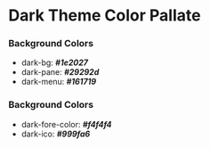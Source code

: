 <h1> Dark Theme Color Pallate </h1>
<h3> Background Colors</h3>
<ul>
<li>dark-bg: <b><i>#1e2027</b></i>
<li>dark-pane: <b><i>#29292d</b></i>
<li>dark-menu: <b><i>#161719</b></i>
</ul>

<h3> Background Colors</h3>
<ul>
<li>dark-fore-color: <b><i>#f4f4f4</b></i>
<li>dark-ico: <b><i>#999fa6</b></i>
</ul>
